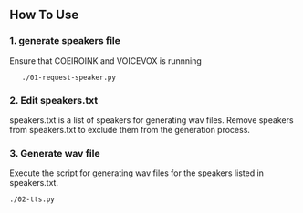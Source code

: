 ## How To Use

### 1. generate speakers file

 Ensure that COEIROINK and VOICEVOX is runnning
 ```
    ./01-request-speaker.py
 ```

### 2. Edit speakers.txt

  speakers.txt is a list of speakers for generating wav files.
  Remove speakers from speakers.txt to exclude them from the generation process.

### 3. Generate wav file

 Execute the script for generating wav files for the speakers listed in speakers.txt.

 ```
 ./02-tts.py
 ```



